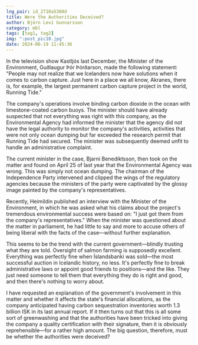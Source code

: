 ```yaml
---
lng_pair: id_2710a5360d
title: Were the Authorities Deceived?
author: Björn Leví Gunnarsson
category: mbl
tags: [tag1, tag2]
img: ":post_pic10.jpg"
date: 2024-06-19 11:45:36
---
```

In the television show Kastljós last December, the Minister of the Environment, Guðlaugur Þór Þórðarson, made the following statement: "People may not realize that we Icelanders now have solutions when it comes to carbon capture. Just here in a place we all know, Akranes, there is, for example, the largest permanent carbon capture project in the world, Running Tide."

The company's operations involve binding carbon dioxide in the ocean with limestone-coated carbon buoys. The minister should have already suspected that not everything was right with this company, as the Environmental Agency had informed the minister that the agency did not have the legal authority to monitor the company's activities, activities that were not only ocean dumping but far exceeded the research permit that Running Tide had secured. The minister was subsequently deemed unfit to handle an administrative complaint.

The current minister in the case, Bjarni Benediktsson, then took on the matter and found on April 25 of last year that the Environmental Agency was wrong. This was simply not ocean dumping. The chairman of the Independence Party intervened and clipped the wings of the regulatory agencies because the ministers of the party were captivated by the glossy image painted by the company's representatives.

Recently, Heimildin published an interview with the Minister of the Environment, in which he was asked what his claims about the project's tremendous environmental success were based on: "I just got them from the company's representatives." When the minister was questioned about the matter in parliament, he had little to say and more to accuse others of being liberal with the facts of the case—without further explanation.

This seems to be the trend with the current government—blindly trusting what they are told. Oversight of salmon farming is supposedly excellent. Everything was perfectly fine when Íslandsbanki was sold—the most successful auction in Icelandic history, no less. It's perfectly fine to break administrative laws or appoint good friends to positions—and the like. They just need someone to tell them that everything they do is right and good, and then there's nothing to worry about.

I have requested an explanation of the government's involvement in this matter and whether it affects the state's financial allocations, as the company anticipated having carbon sequestration inventories worth 1.3 billion ISK in its last annual report. If it then turns out that this is all some sort of greenwashing and that the authorities have been tricked into giving the company a quality certification with their signature, then it is obviously reprehensible—for a rather high amount. The big question, therefore, must be whether the authorities were deceived?